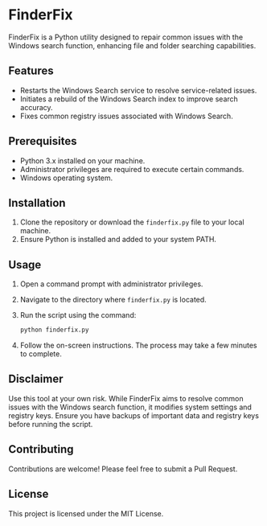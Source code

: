 # FinderFix

FinderFix is a Python utility designed to repair common issues with the Windows search function, enhancing file and folder searching capabilities.

## Features

- Restarts the Windows Search service to resolve service-related issues.
- Initiates a rebuild of the Windows Search index to improve search accuracy.
- Fixes common registry issues associated with Windows Search.

## Prerequisites

- Python 3.x installed on your machine.
- Administrator privileges are required to execute certain commands.
- Windows operating system.

## Installation

1. Clone the repository or download the `finderfix.py` file to your local machine.
2. Ensure Python is installed and added to your system PATH.

## Usage

1. Open a command prompt with administrator privileges.
2. Navigate to the directory where `finderfix.py` is located.
3. Run the script using the command:

   ```sh
   python finderfix.py
   ```

4. Follow the on-screen instructions. The process may take a few minutes to complete.

## Disclaimer

Use this tool at your own risk. While FinderFix aims to resolve common issues with the Windows search function, it modifies system settings and registry keys. Ensure you have backups of important data and registry keys before running the script.

## Contributing

Contributions are welcome! Please feel free to submit a Pull Request.

## License

This project is licensed under the MIT License.